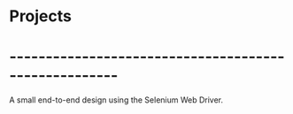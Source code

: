 # Projects 

# ----------------------------------------------------- # 
A small end-to-end design using the Selenium Web Driver.
